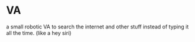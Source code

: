 # VA
a small robotic VA to search the internet and other stuff instead of typing it all the time. (like a hey siri)
